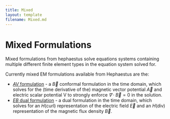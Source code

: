 ```yaml
---
title: Mixed
layout: template
filename: Mixed.md
---
```

# Mixed Formulations
Mixed formulations from hephaestus solve equations systems containing multiple different finite element types in the equation system solved for.

Currently mixed EM formulations available from Hephaestus are the:
 - [$AV$ formulation](AVFormulation.md) - a $\vec B$ conformal formulation in the time domain, which solves for the (time derivative of the) magnetic vector potential $\vec A$ and electric scalar potential V to strongly enforce $\vec ∇ \cdot \vec B = 0$ in the solution.
  - [$EB$ dual formulation](EBFormulation.md) - a dual formulation in the time domain, which solves for an $H(\mathrm{curl})$ representation of the electric field $\vec E$ and an $H(\mathrm{div})$ representation of the magnetic flux density $\vec B$. 
